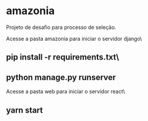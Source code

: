 # amazonia

Projeto de desafio para processo de seleção.

Acesse a pasta amazonia para iniciar o servidor django\
## pip install -r requirements.txt\
## python manage.py runserver

Acesse a pasta web para iniciar o servidor react\
## yarn start
